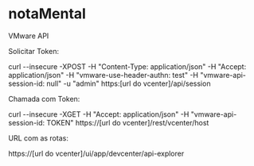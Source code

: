 # notaMental

VMware API

Solicitar Token:

curl --insecure -XPOST -H "Content-Type: application/json" -H "Accept: application/json" -H "vmware-use-header-authn: test" -H "vmware-api-session-id: null" -u
"admin" https:[url do vcenter]/api/session

Chamada com Token:

curl --insecure -XGET -H "Accept: application/json" -H "vmware-api-session-id: TOKEN" https://[url do vcenter]/rest/vcenter/host

URL com as rotas:

https://[url do vcenter]/ui/app/devcenter/api-explorer